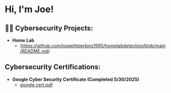 <h1>Hi, I'm Joe! 

<h2>👨‍💻 Cybersecurity Projects:</h2>

- <b>Home Lab</b>
  - (https://github.com/josephtperkins1995/homelabdetection/blob/main/README.md)


<h2> Cybersecurity Certifications:</h2>

- <b>Google Cyber Security Certificate (Completed 5/30/2025)</b>
  - [google cert.pdf](https://github.com/user-attachments/files/21496931/google.cert.pdf)

